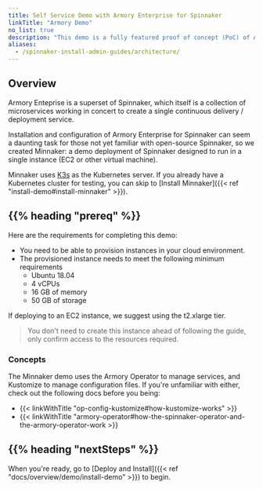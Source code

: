 ```yaml
---
title: Self Service Demo with Armory Enterprise for Spinnaker
linkTitle: "Armory Demo"
no_list: true
description: "This demo is a fully featured proof of concept (PoC) of Armory Enterprise for Spinnaker™. Walk through installation, configuration, and deployment using sample applications."
aliases:
  - /spinnaker-install-admin-guides/architecture/
---
```


## Overview

Armory Enteprise is a superset of Spinnaker, which itself is a collection of microservices working in concert to create a single continuous delivery / deployment service.

Installation and configuration of Armory Enterprise for Spinnaker can seem a daunting task for those not yet familiar with open-source Spinnaker, so we created Minnaker: a demo deployment of Spinnaker designed to run in a single instance (EC2 or other virtual machine).

Minnaker uses [K3s](https://k3s.io/) as the Kubernetes server. If you already have a Kubernetes cluster for testing, you can skip to [Install Minnaker]({{< ref "install-demo#install-minnaker" >}}).

## {{% heading "prereq" %}}

Here are the requirements for completing this demo:

* You need to be able to provision instances in your cloud environment.
* The provisioned instance needs to meet the following minimum requirements
  * Ubuntu 18.04
  * 4 vCPUs
  * 16 GB of memory
  * 50 GB of storage

If deploying to an EC2 instance, we suggest using the t2.xlarge tier.

> You don't need to create this instance ahead of following the guide, only confirm access to the resources required.

### Concepts

The Minnaker demo uses the Armory Operator to manage services, and Kustomize to manage configuration files. If you're unfamiliar with either, check out the following docs before you being:

 - {{< linkWithTitle "op-config-kustomize#how-kustomize-works" >}}
 - {{< linkWithTitle "armory-operator#how-the-spinnaker-operator-and-the-armory-operator-work >}}

## {{% heading "nextSteps" %}}

When you're ready, go to [Deploy and Install]({{< ref "docs/overview/demo/install-demo" >}}) to begin.
